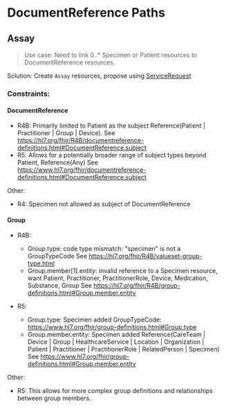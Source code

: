 
# DocumentReference Paths


## Assay 

> Use case: Need to link 0..* Specimen or Patient resources to DocumentReference resources.

Solution: Create `Assay` resources, propose using [ServiceRequest](https://hl7.org/fhir/R4B/ServiceRequest.html)

### Constraints:

#### DocumentReference

* R4B: Primarily limited to Patient as the subject Reference(Patient | Practitioner | Group | Device). See https://hl7.org/fhir/R4B/documentreference-definitions.html#DocumentReference.subject
* R5: Allows for a potentially broader range of subject types beyond Patient, Reference(Any) See https://www.hl7.org/fhir/documentreference-definitions.html#DocumentReference.subject

Other:
* R4: Specimen not allowed as subject of DocumentReference


#### Group

* R4B: 
  * Group.type: code type mismatch: "specimen" is not a GroupTypeCode See https://hl7.org/fhir/R4B/valueset-group-type.html
  * Group.member[1].entity: invalid reference to a Specimen resource, want Patient, Practitioner, PractitionerRole, Device, Medication, Substance, Group  See https://hl7.org/fhir/R4B/group-definitions.html#Group.member.entity

* R5:
  * Group.type: Specimen added GroupTypeCode: https://www.hl7.org/fhir/group-definitions.html#Group.type 
  * Group.member.entity: Specimen added Reference(CareTeam | Device | Group | HealthcareService | Location | Organization | Patient | Practitioner | PractitionerRole | RelatedPerson | Specimen)  See https://www.hl7.org/fhir/group-definitions.html#Group.member.entity

Other:
* R5: This allows for more complex group definitions and relationships between group members.

